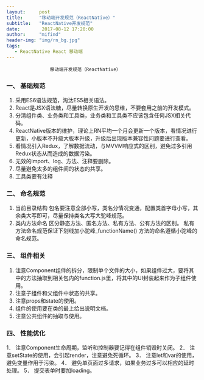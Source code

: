 ---layout:     posttitle:      "移动端开发规范（ReactNative）"subtitle:   "ReactNative开发规范"date:        2017-08-12 17:20:00author:     "mifind"header-img: "img/rn_bg.jpg"tags:   - ReactNative React 移动端 ---					移动端开发规范（ReactNative）### 一、	基础规范1.	采用ES6语法规范，淘汰ES5相关语法。2.	React是JSX语法糖，尽量转换原生开发的思维，不要套用之前的开发模式。3.	分清组件类、业务类和工具类，业务类和工具类不应该包含任何JSX相关代码。4.	ReactNative版本的维护，理论上RN平均一个月会更新一个版本，看情况进行更新，小版本不升级大版本升级，升级后出现版本兼容性问题要进行查看。5.	看情况引入Redux，了解数据流动，与MVVM响应式的区别，避免过多引用Redux状态从而造成的数据污染。6.	无效的import、log、方法、注释要删除。7.	尽量避免太多的组件间的状态的共享。8.	工具类要有注释### 二、	命名规范1.	当前目录结构包名要注意全部小写，类名分情况变通，配置类首字母小写，其余类大写即可，尽量保持类名大写大驼峰规范。2.	类内方法命名区分静态方法、匿名方法、私有方法、公有方法的区别。私有方法命名规范保证下划线加小驼峰_functionName()方法的命名遵循小驼峰的命名规范。### 三、	组件相关1.	注意Component组件的拆分，限制单个文件的大小，如果组件过大，要将其中的方法抽取到相关包内的function.js里，将其中的UI封装起来作为子组件使用。2.	注意子组件和父组件中状态的共享。3.	注意props和state的使用。4.	组件的使用要在类的最上给出说明文档。5.	注意公共组件的抽取与使用。### 四、	性能优化1．	注意Component生命周期，监听和控制器要记得在组件销毁时关闭。2．	注意setState的使用，会引起render，注意避免死循环。3．	注意let和var的使用，避免变量作用于污染。4．	避免单页面过多请求，如果业务过多可以相应的延时处理。5．	提交表单时要加loading。